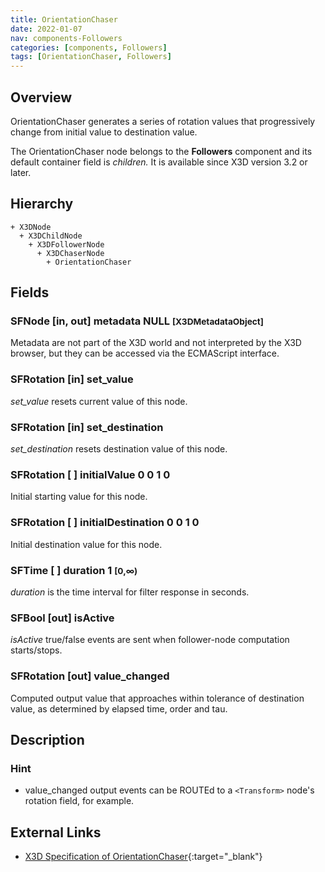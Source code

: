 ```yaml
---
title: OrientationChaser
date: 2022-01-07
nav: components-Followers
categories: [components, Followers]
tags: [OrientationChaser, Followers]
---
```

<style>
.post h3 {
  word-spacing: 0.2em;
}
</style>

## Overview

OrientationChaser generates a series of rotation values that progressively change from initial value to destination value.

The OrientationChaser node belongs to the **Followers** component and its default container field is *children.* It is available since X3D version 3.2 or later.

## Hierarchy

```
+ X3DNode
  + X3DChildNode
    + X3DFollowerNode
      + X3DChaserNode
        + OrientationChaser
```

## Fields

### SFNode [in, out] **metadata** NULL <small>[X3DMetadataObject]</small>

Metadata are not part of the X3D world and not interpreted by the X3D browser, but they can be accessed via the ECMAScript interface.

### SFRotation [in] **set_value**

*set_value* resets current value of this node.

### SFRotation [in] **set_destination**

*set_destination* resets destination value of this node.

### SFRotation [ ] **initialValue** 0 0 1 0

Initial starting value for this node.

### SFRotation [ ] **initialDestination** 0 0 1 0

Initial destination value for this node.

### SFTime [ ] **duration** 1 <small>[0,∞)</small>

*duration* is the time interval for filter response in seconds.

### SFBool [out] **isActive**

*isActive* true/false events are sent when follower-node computation starts/stops.

### SFRotation [out] **value_changed**

Computed output value that approaches within tolerance of destination value, as determined by elapsed time, order and tau.

## Description

### Hint

- value_changed output events can be ROUTEd to a `<Transform>` node's rotation field, for example.

## External Links

- [X3D Specification of OrientationChaser](https://www.web3d.org/documents/specifications/19775-1/V4.0/Part01/components/followers.html#OrientationChaser){:target="_blank"}
